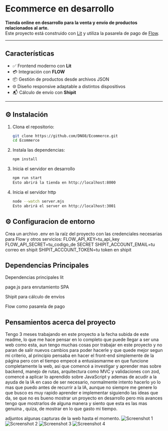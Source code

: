 # Ecommerce en desarrollo

**Tienda online en desarrollo para la venta y envío de productos relacionados al arte.**  
Este proyecto está construido con [Lit](https://lit.dev/) y utiliza la pasarela de pago de [Flow](https://www.flow.cl/).

---

##  Características

- ✅ Frontend moderno con **Lit**
- 💳 Integración con **FLOW**
- 📦 Gestión de productos desde archivos JSON
- 🌐 Diseño responsive adaptable a distintos dispositivos
- 📬 Cálculo de envío con **Shipit**

---
## ⚙️ Instalación

1. Clona el repositorio:

   ```bash
   git clone https://github.com/DNO8/Ecommerce.git
   cd Ecommerce
2. Instala las dependencias:

   ```bash
   npm install
3. Inicia el servidor en desarrollo
   ```bash
   npm run start
   Esto abrirá la tienda en http://localhost:8000
4. Inicia el servidor http
   ```bash
   node --watch server.mjs
   Esto abrirá el server en http://localhost:3001

## ⚙️ Configuracion de entorno
Crea un archivo .env en la raíz del proyecto con las credenciales necesarias para Flow y otros servicios:
FLOW_API_KEY=tu_api_key
FLOW_API_SECRET=tu_codigo_de SECRET
SHIPIT_ACCOUNT_EMAIL=tu correo en shipit
SHIPIT_ACCOUNT_TOKEN=tu token en shipit

## Dependencias Principales

Dependencias principales
lit

page.js para enrutamiento SPA

Shipit para cálculo de envíos

Flow como pasarela de pago

## Pensamientos acerca del proyecto
Tengo 3 meses trabajando en este proyecto a la fecha subida de este readme, lo que me hace pensar en lo completo que puede llegar a ser una web como esta,
aun tengo muchas cosas por trabajar en este proyecto y no paran de salir nuevos cambios para poder hacerle y que quede mejor segun mi criterio, 
al principio pensaba en hacer el front-end simplemente de la página pero con el tiempo empecé a entusiasmarme en que funcione completamente la web,
asi que comencé a investigar y aprender mas sobre backend, manejo de rutas, arquitectura como MVC y validaciones con zod, comencé a aplicar lo aprendido
sobre JavaScript y ademas de acudir a la ayuda de la IA en caso de ser necesario, normalmente intento hacerlo yo lo mas que puedo antes de recurrir a la IA,
aunque no siempre me genere lo que busco es muy rapido aprender e implementar siguiendo las ideas que da, se que no es bueno mostrar un proyecto en desarrollo pero
mis avances tengo que mostrarlos de alguna manera y siento que esta es las mas genuina , quiza, de mostrar en lo que gasto mi tiempo.


adjuntos algunas capturas de la web hasta el momento.
![Screenshot 1](https://github.com/user-attachments/assets/36972988-ae61-4505-a077-5290259269ba)
![Screenshot 2](https://github.com/user-attachments/assets/6490b495-929d-45ad-b65f-87825c6afc27)
![Screenshot 3](https://github.com/user-attachments/assets/1240380a-0e3d-4907-95aa-e0851479e2a4)
![Screenshot 4](https://github.com/user-attachments/assets/7536ed37-e08f-4b79-89cd-543242d7ff96)
